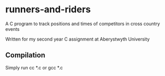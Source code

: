 runners-and-riders
==================

A C program to track positions and times of competitors in cross country events

Written for my second year C assignment at Aberystwyth University

Compilation
-----------
Simply run
    cc *.c
or
    gcc *.c
